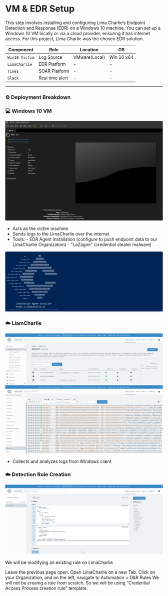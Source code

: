 # VM & EDR Setup

This step involves installing and configuring Lima Charlie’s Endpoint Detection and Response (EDR) on a Windows 10 machine.
You can set up a Windows 10 VM locally or via a cloud provider, ensuring it has internet access.
For this project, Lima Charlie was the chosen EDR solution.

| Component | Role | Location | OS
| --- | --- | --- | ---- |
| `Win10 Victim` | Log Source | VMware(Local) | Win 10 x64 |
| `LimaCharlie` | EDR Platform | - | - |
| `Tines` | SOAR Platform | - | - |
| `Slack` | Real time alert | - | - |

---

### ⚙️ Deployment Breakdown

### 💻 **Windows 10 VM**  

![image.png](media/VM%20&%20EDR%20Setup/image1.png)

- Acts as the victim machine
- Sends logs to the LimaCharlie over the internet
- Tools:
       - EDR Agent Installation (configure to push endpoint data to our LimaCharlie Organization)
       - "LaZagne" (credential stealer malware)

![image.png](media/VM%20&%20EDR%20Setup/image2.png)

### ☁️ **LiamCharlie**

![image.png](media/VM%20&%20EDR%20Setup/image3.png)
<br>
![image.png](media/VM%20&%20EDR%20Setup/image4.png)

- Collects and analyzes logs from Windows client

### ☁️ **Detection Rule Creation**

![image.png](media/VM%20&%20EDR%20Setup/image5.png)

We will be modifying an existing rule on LimaCharlie

Leave the previous page open. Open LimaCharlie on a new Tab.
Click on your Organization, and on the left, navigate to Automation > D&R Rules
We will not be creaing a rule from scratch. So we will be using “Credential Access Process creation rule” template.





